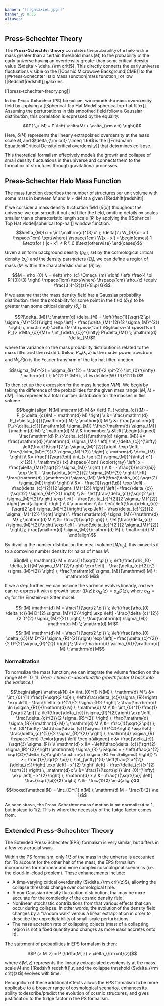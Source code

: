 ```yaml
---
banner: "![[galaxies.jpg]]"
banner_y: 0.35
aliases:
---
```

## Press-Schechter Theory

The **Press-Schechter theory** correlates the probability of a halo with a mass greater than a certain threshold mass ($M$) to the probability of the early universe having an overdensity greater than some critical density value ($\delta > \delta_{\rm crit}$). This directly connects the early universe fluctuations visible on the [[Cosmic Microwave Background|CMB]] to the [[#Press-Schechter Halo Mass Function|mass function]] of low [[Redshift|redshift]] galaxies.

![[press-schechter-theory.png]]

In the Press-Schechter (PS) formalism, we smooth the mass overdensity field by applying a [[Spherical Top Hat Model|spherical top-hat filter]]. Assuming the perturbations in this smoothed field follow a Gaussian distribution, this correlation is expressed by the equality:

$$P( \,> M) = P \left( \delta(M) > \delta_{\rm crit} \right)$$

Here, $\delta(M)$ represents the linearly extrapolated overdensity at the mass scale $M$, and $\delta_{\rm crit} \simeq 1.69$ is the [[Friedmann Equation#Critical Density|critical overdensity]] that determines collapse. 

This theoretical formalism effectively models the growth and collapse of small density fluctuations in the universe and connects them to the formation of structures through gravitational processes.

## Press-Schechter Halo Mass Function

The mass function describes the number of structures per unit volume with some mass in between $M$ and $M + \mathrm{d} M$ at a given [[Redshift|redshift]].

If we consider a mass density fluctuation field ($\delta(x)$) throughout the universe, we can smooth it out and filter the field, omitting details on scales smaller than a characteristic length scale ($R$) by applying the [[Spherical Top Hat Model|spherical top-hat]] window function.

$$\delta_{M}(x) = \int \mathrm{d}^{3} x' \; \delta(x') W_{R}(x - x') \hspace{1cm} \text{where} \hspace{1cm} W(x - x') = \begin{cases}
	1 &\text{for } |x - x'| < R \\
	0 &\text{otherwise}
\end{cases}$$

Given a uniform background density ($\rho_{0}$), set by the cosmological critical density $(\rho_{c})$ and the density parameters $(\Omega_{i})$, we can define a region of mass ($M$) within the characteristic radius ($R$) by:

$$M = \rho_{0} V = \left( \rho_{c} \Omega_{m} \right) \left( \frac{4 \pi R^{3}}{3} \right) \hspace{1cm} \text{where} \hspace{1cm} \rho_{c} \equiv \frac{3 H^{2}(z)}{8 \pi G}$$

If we assume that the mass density field has a Gaussian probability distribution, then the probability for some point in the field $(\delta_{M})$ to be greater than some critical density $(\delta_{c})$ is:

$$P(\delta_{M}) \; \mathrm{d} \delta_{M} = \left(\frac{1}{\sqrt{2 \pi \sigma_{M}^{2}}}\right) \exp \left[ - \frac{\delta_{M}^{2}}{2 \sigma_{M}^{2}} \right] \; \mathrm{d} \delta_{M} \hspace{1cm} \Rightarrow \hspace{1cm} P_{> \delta_{c}}(M) = \int_{\delta_{c}}^{\infty} P(\delta_{M}) \; \mathrm{d} \delta_{M}$$

where the variance on the mass probability distribution is related to the mass filter and the redshift. Below, $P_{m}(k,z)$ is the matter power spectrum and $\widetilde{W}_{R}^{2}(k)$ is the Fourier transform of the top hat filter function.

$$\sigma_{M}^{2} = \sigma_{R}^{2} = \frac{1}{2 \pi^{2}} \int_{0}^{\infty} \mathrm{d} k \; k^{2} P_{M}(k, z) \widetilde{W}_{R}^{2}(k)$$

To then set up the expression for the mass function $N(M)$. We begin by taking the difference of the probabilities for the given mass range: $[ M, \; M + \mathrm{d} M]$. This represents a total number distribution for the masses in this volume.

$$\begin{align}
    N(M) \mathrm{d} M &= \left[ P_{>\delta_{c}}(M) - P_{>\delta_{c}}(M + \mathrm{d} M) \right] \\
        &= \frac{\mathrm{d} P_{>\delta_{c}}}{\mathrm{d} M} \; \mathrm{d} M \\
        &= \frac{\mathrm{d} P_{>\delta_{c}}}{\mathrm{d} \sigma_{M}} \;\frac{\mathrm{d} \sigma_{M}}{\mathrm{d} M} \; \mathrm{d} M \\
        & \nonumber \\
    &\left[ \begin{aligned}
        \frac{\mathrm{d} P_{>\delta_{c}}}{\mathrm{d} \sigma_{M}} &= \frac{\mathrm{d} }{\mathrm{d} \sigma_{M}} \left[ \int_{\delta_{c}}^{\infty} \left(\frac{1}{\sqrt{2 \pi \sigma_{M}^{2}}}\right) \exp \left[ - \frac{\delta_{M}^{2}}{2 \sigma_{M}^{2}} \right] \; \mathrm{d} \delta_{M} \right] \\
            &= \frac{1}{\sqrt{\pi}} \int_{x \sqrt{2} \sigma_{M}}^{\infty} e^{-x^{2}} \; \mathrm{d} {x}
                \hspace{4cm} {\color{gray} \left( x = \frac{\delta_{M}}{\sqrt{2} \sigma_{M}} \right) } \\
            &= - \frac{1}{\sqrt{\pi}} \exp \left[ - \frac{\delta_{c}^{2}}{2 \sigma_{M}^{2}} \right] \left( \frac{\mathrm{d} }{\mathrm{d} \sigma_{M}} \left(\frac{\delta_{c}}{\sqrt{2} \sigma_{M}}\right) \right) \\
            &= - \frac{1}{\sqrt{\pi}} \exp \left[ - \frac{\delta_{c}^{2}}{2 \sigma_{M}^{2}} \right] \left( - \frac{\delta_{c}}{\sqrt{2} \sigma_{M}^{2}} \right) \\
            &= \left(\frac{\delta_{c}}{\sqrt{2 \pi} \sigma_{M}^{2}}\right) \exp \left[ - \frac{\delta_{c}^{2}}{2 \sigma_{M}^{2}} \right]
    \end{aligned} \right] \\
        & \nonumber \\
        &= \left( \left(\frac{\delta_{c}}{\sqrt{2 \pi} \sigma_{M}^{2}}\right) \exp \left[ - \frac{\delta_{c}^{2}}{2 \sigma_{M}^{2}} \right] \right) \; \frac{\mathrm{d} \sigma_{M}}{\mathrm{d} M} \; \mathrm{d} M  \\
        &= \frac{1}{\sqrt{2 \pi}} \; \left(\frac{\delta_{c}}{\sigma_{M}^{2}}\right) \exp \left[ - \frac{\delta_{c}^{2}}{2 \sigma_{M}^{2}} \right] \; \frac{\mathrm{d} \sigma_{M}}{\mathrm{d} M} \; \mathrm{d} M
\end{align}$$

By dividing the number distribution the mean volume $[ M / \rho_{0} ]$, this converts it to a comoving number density for halos of mass $M$.

$$n(M) \; \mathrm{d} M = \frac{1}{\sqrt{2 \pi}} \; \left(\frac{\rho_{0} \delta_{c}}{M \sigma_{M}^{2}}\right) \exp \left[ - \frac{\delta_{c}^{2}}{2 \sigma_{M}^{2}} \right] \; \frac{\mathrm{d} \sigma_{M}}{\mathrm{d} M} \; \mathrm{d} M$$

If we a step further, we can assume the variance evolves linearly, and we can re-express it with a growth factor $(D(z))$: $\sigma_{M}(z) = \sigma_{M} D(z)$, where $\sigma_{M} \equiv \sigma_{R}$ for the Einstein-de Sitter model.

$$n(M) \mathrm{d} M = \frac{1}{\sqrt{2 \pi}} \; \left(\frac{\rho_{0} \delta_{c}}{M D^{2} \sigma_{M}^{2}}\right) \exp \left[ - \frac{\delta_{c}^{2}}{2 D^{2} \sigma_{M}^{2}} \right] \; \frac{\mathrm{d} \sigma_{M}}{\mathrm{d} M} \; \mathrm{d} M $$

$$n(M) \mathrm{d} M = \frac{1}{\sqrt{2 \pi}} \; \left(\frac{\rho_{0} \delta_{c}}{M D^{2} \sigma_{R}^{2}}\right) \exp \left[ - \frac{\delta_{c}^{2}}{2 D^{2} \sigma_{R}^{2}} \right] \; \frac{\mathrm{d} \sigma_{R}}{\mathrm{d} M} \; \mathrm{d} M$$

### Normalization

To normalize the mass function, we can integrate the volume fraction on the range $M \in [0, \; 1]$. *(Here, I have re-absorbed the growth factor $D$ back into the variance.)*

$$\begin{align}
    \mathcal{N} &= \int_{0}^{1} N(M) \; \mathrm{d} M \\
        &= \int_{0}^{1} \frac{1}{\sqrt{2 \pi}} \; \left(\frac{\delta_{c}}{\sigma_{R}}\right) \exp \left[ - \frac{\delta_{c}^{2}}{2 \sigma_{R}} \right] \; \frac{\mathrm{d} \ln (\sigma_{R})}{\mathrm{d} M} \; \mathrm{d} M \\
        &= \int_{0}^{1} \frac{1}{\sqrt{2 \pi}} \; \left(\frac{\delta_{c}}{\sigma_{R}^{2}}\right) \exp \left[ - \frac{\delta_{c}^{2}}{2 \sigma_{R}^{2}} \right] \; \frac{\mathrm{d} \sigma_{R}}{\mathrm{d} M} \; \mathrm{d} M \\
        &= \frac{1}{\sqrt{2 \pi}} \; \int_{0}^{\infty} \left(\frac{\delta_{c}}{\sigma_{R}^{2}}\right) \exp \left[ - \frac{\delta_{c}^{2}}{2 \sigma_{R}^{2}} \right] \; \mathrm{d} \sigma_{R} 
            \hspace{1cm} {\color{gray} 
            \left[ \begin{aligned}
                x &= \frac{\delta_{c}}{\sqrt{2} \sigma_{R}} \\
                \mathrm{d} x &= - \left(\tfrac{\delta_{c}}{\sqrt{2} \sigma_{R}^{2}}\right) \mathrm{d} \sigma_{R} \\
                &\quad = - \left(\tfrac{x^{2} \sqrt{2}}{\delta_{c}}\right) \mathrm{d} \sigma_{R}
            \end{aligned} \right]} \\
        &= \frac{1}{\sqrt{2 \pi}} \; \int_{\infty}^{0} \left(\frac{2 x^{2}}{\delta_{c}}\right) \exp \left[ - x^{2} \right] \left( - \frac{\delta_{c}}{x^{2} \sqrt{2}} \right) \; \mathrm{d} x \\
        &= \frac{1}{\sqrt{\pi}} \int_{0}^{\infty} \exp \left[ - x^{2} \right] \; \mathrm{d} x \\
        &= \frac{1}{\sqrt{\pi}} \left[ \frac{\sqrt{\pi}}{2} \right] \\
        &= \frac{1}{2}
\end{align}$$

$$\boxed{\mathcal{N} = \int_{0}^{1} n(M) \; \mathrm{d} M = \frac{1}{2} \ne 1}$$

As seen above, the Press-Schechter mass function is not normalized to $1$, but instead to $1/2$. This is where the necessity of the fudge factor comes from.

## Extended Press-Schechter Theory

The Extended Press-Schechter (EPS) formalism is very similar, but differs in a few very crucial ways.

Within the PS formalism, only $1/2$ of the mass in the universe is accounted for. To account for the other half of the mass, the EPS formalism incorporates for nonlinear and more complex cosmological scenarios (i.e. the cloud-in-cloud problem). These enhancements include:

- A time-varying critical overdensity ($\delta_{\rm crit}(z)$), allowing the collapse threshold change over cosmological time.
- A non-Gaussian density fluctuation distribution, that may be more accurate for the complexity of the cosmic density field.
- Nonlinear, stochastic contributions from that various effects that can occur during collapse. In other words, the evolution of the density field changes by a “random walk” versus a linear extrapolation in order to describe the unpredictability of small-scale perturbations.
- The mass accretion rate of collapsing objects (mass of a collapsing region is not a fixed quantity and changes as more mass accretes onto it).

The statement of probabilities in EPS formalism is then:

$$P (> M, z) = P (\delta(M, z) > \delta_{\rm crit}(z))$$

where $\delta(M, z)$ represents the linearly extrapolated overdensity at the mass scale $M$ and [[Redshift|redshift]] $z$, and the collapse threshold ($\delta_{\rm crit}(z)$) evolves with time. 

Recognition of these additional effects allows the EPS formalism to be more applicable to a broader range of cosmological scenarios, enhances its ability to describe/predict the evolution of cosmic structures, and gives justification to the fudge factor in the PS formalism.